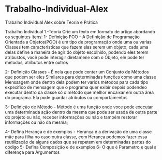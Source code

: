 # Trabalho-Individual-Alex
Trabalho Individual Alex sobre Teoria e Prática

Trabalho Individual 1 -Teoria
Crie um texto em formato de artigo abordando os seguintes Itens:
  1-  Definição POO
      - A Definição de Programação Orientada a Objetos(POO) é um tipo de programação onde uma ou varias Classes tem caracteristicas que fazem elas serem um objeto, cada uma delas define a maneira de agir do objeto escolhido, podendo eles terem atribustos, você pode interagir diretamene com o Objeto, ele pode ter metodos, atributos entre outros 
     
      
  2-  Definição Classes
      - É nela que pode conter um Conjunto de Métodos que podem ser eles Similares para determinadas funções como uma classe Menssagem onde dentro dela podem ter varios métodos para cada tipo expecifico de mensagem que o programa quer exibir depois podendeo executar dentro da classe só o método que melhor encaixar em outra área do programa. Ela pode guardar atributos ou comportamentos
      
     
  3-  Definição de Método
      - Método é uma função onde voce pode executar uma determinada ação dentro da mesma que pode ser usada de outra parte do projeto ou não, receber informações ou não e também restorar informações ou não da mesma;
      
  4-  Defina Herança e de exemplos
      - Herança é a derivação de uma classe mãe para filha no caso outra classe, com Herança podemos fazer essa reutilização de alguns dados que se repetem em determinadas partes do código
  5-  Defina Composição e de exemplos
  6-  O que é Parametro e qual a diferença para Argumentos
